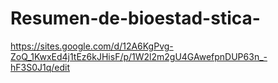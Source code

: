 # Resumen-de-bioestad-stica-
https://sites.google.com/d/12A6KgPvg-ZoQ_1KwxEd4j1tEz6kJHisF/p/1W2l2m2gU4GAwefpnDUP63n_-hF3S0J1q/edit
